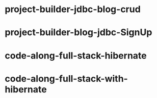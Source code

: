 # project-builder-jdbc-blog-crud
# project-builder-blog-jdbc-SignUp
# code-along-full-stack-hibernate
# code-along-full-stack-with-hibernate
